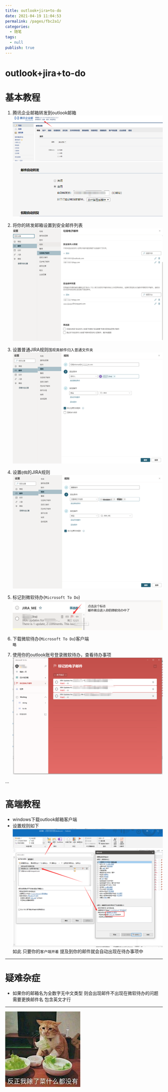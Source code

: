 ```yaml
---
title: outlook+jira+to-do
date: 2021-04-19 11:04:53
permalink: /pages/fbc2a1/
categories: 
  - 随笔
tags: 
  - null
publish: true
---
```

# outlook+jira+to-do  

# 基本教程    
    
1. 腾讯企业邮箱转发到outlook邮箱    
![image.png](../images/7485616-83bca0fe65018742.png)    
![image.png](../images/7485616-5367299d56e2e433.png)    
    
    
2. 将你的转发邮箱设置到安全邮件列表    
![image.png](../images/7485616-5c8176bd3ca27225.png)    
    
    
3. 设置普通JIRA规则`围观类邮件归入普通文件夹`    
![image.png](../images/7485616-b675a10bfdbe921f.png)    
    
4. 设置`@我`的JIRA规则    
![image.png](../images/7485616-d4961b824e59a2fa.png)    
    
5. 标记到微软待办(`Microsoft To Do`)    
![image.png](../images/7485616-1e785ddc120fc3a8.png)    
    
6. 下载微软待办(`Microsoft To Do`)客户端     
`略`    
    
7. 使用你的outlook账号登录微软待办，查看待办事项    
![image.png](../images/7485616-742d18efe1317608.png)    
    
···    
    
# 高端教程    
* windows下载outlook邮箱客户端    
* 设置规则如下    
![image.png](../images/7485616-91146aa9b3b80f47.png)    
如此 只要你的`客户端开着` 提及到你的邮件就会自动出现在待办事项中    
    
---     
    
# 疑难杂症    
* 如果你的邮箱名为全数字无中文类型 则会出现邮件不出现在微软待办的问题 需要更换邮件名  包含英文才行    
    
---    
    
![](../images/7485616-5d132ab9f13df4de.jpg)    
    
